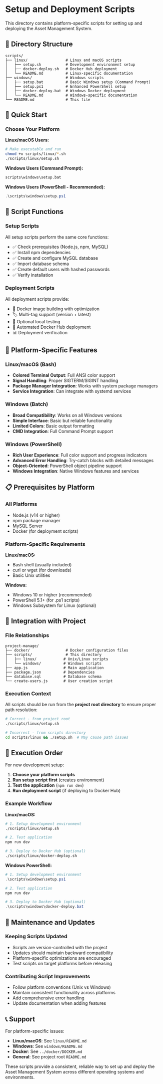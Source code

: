 # Setup and Deployment Scripts

This directory contains platform-specific scripts for setting up and deploying the Asset Management System.

## 📁 Directory Structure

```
scripts/
├── linux/                 # Linux and macOS scripts
│   ├── setup.sh           # Development environment setup
│   ├── docker-deploy.sh   # Docker Hub deployment
│   └── README.md          # Linux-specific documentation
├── windows/               # Windows scripts
│   ├── setup.bat          # Basic Windows setup (Command Prompt)
│   ├── setup.ps1          # Enhanced PowerShell setup
│   ├── docker-deploy.bat  # Windows Docker deployment
│   └── README.md          # Windows-specific documentation
└── README.md              # This file
```

## 🚀 Quick Start

### Choose Your Platform

**Linux/macOS Users:**
```bash
# Make executable and run
chmod +x scripts/linux/*.sh
./scripts/linux/setup.sh
```

**Windows Users (Command Prompt):**
```cmd
scripts\windows\setup.bat
```

**Windows Users (PowerShell - Recommended):**
```powershell
.\scripts\windows\setup.ps1
```

## 🔧 Script Functions

### Setup Scripts
All setup scripts perform the same core functions:
- ✅ Check prerequisites (Node.js, npm, MySQL)
- ✅ Install npm dependencies
- ✅ Create and configure MySQL database
- ✅ Import database schema
- ✅ Create default users with hashed passwords
- ✅ Verify installation

### Deployment Scripts
All deployment scripts provide:
- 🐳 Docker image building with optimization
- 🏷️ Multi-tag support (version + latest)
- 🧪 Optional local testing
- 🚀 Automated Docker Hub deployment
- 📊 Deployment verification

## 🎯 Platform-Specific Features

### Linux/macOS (Bash)
- **Colored Terminal Output**: Full ANSI color support
- **Signal Handling**: Proper SIGTERM/SIGINT handling
- **Package Manager Integration**: Works with system package managers
- **Service Integration**: Can integrate with systemd services

### Windows (Batch)
- **Broad Compatibility**: Works on all Windows versions
- **Simple Interface**: Basic but reliable functionality
- **Limited Colors**: Basic output formatting
- **CMD Integration**: Full Command Prompt support

### Windows (PowerShell)
- **Rich User Experience**: Full color support and progress indicators
- **Advanced Error Handling**: Try-catch blocks with detailed messages
- **Object-Oriented**: PowerShell object pipeline support
- **Windows Integration**: Native Windows features and services

## 📋 Prerequisites by Platform

### All Platforms
- Node.js (v14 or higher)
- npm package manager
- MySQL Server
- Docker (for deployment scripts)

### Platform-Specific Requirements

**Linux/macOS:**
- Bash shell (usually included)
- curl or wget (for downloads)
- Basic Unix utilities

**Windows:**
- Windows 10 or higher (recommended)
- PowerShell 5.1+ (for .ps1 scripts)
- Windows Subsystem for Linux (optional)

## 🔗 Integration with Project

### File Relationships
```
project-manage/
├── docker/                # Docker configuration files
├── scripts/               # This directory
│   ├── linux/            # Unix/Linux scripts
│   └── windows/          # Windows scripts
├── app.js                # Main application
├── package.json          # Dependencies
├── database.sql          # Database schema
└── create-users.js       # User creation script
```

### Execution Context
All scripts should be run from the **project root directory** to ensure proper path resolution:

```bash
# Correct - from project root
./scripts/linux/setup.sh

# Incorrect - from scripts directory
cd scripts/linux && ./setup.sh  # May cause path issues
```

## 🚦 Execution Order

For new development setup:
1. **Choose your platform scripts**
2. **Run setup script first** (creates environment)
3. **Test the application** (`npm run dev`)
4. **Run deployment script** (if deploying to Docker Hub)

### Example Workflow

**Linux/macOS:**
```bash
# 1. Setup development environment
./scripts/linux/setup.sh

# 2. Test application
npm run dev

# 3. Deploy to Docker Hub (optional)
./scripts/linux/docker-deploy.sh
```

**Windows PowerShell:**
```powershell
# 1. Setup development environment
.\scripts\windows\setup.ps1

# 2. Test application
npm run dev

# 3. Deploy to Docker Hub (optional)
.\scripts\windows\docker-deploy.bat
```

## 🔄 Maintenance and Updates

### Keeping Scripts Updated
- Scripts are version-controlled with the project
- Updates should maintain backward compatibility
- Platform-specific optimizations are encouraged
- Test scripts on target platforms before releasing

### Contributing Script Improvements
- Follow platform conventions (Unix vs Windows)
- Maintain consistent functionality across platforms
- Add comprehensive error handling
- Update documentation when adding features

## 📞 Support

For platform-specific issues:
- **Linux/macOS**: See `linux/README.md`
- **Windows**: See `windows/README.md`
- **Docker**: See `../docker/DOCKER.md`
- **General**: See project root `README.md`

These scripts provide a consistent, reliable way to set up and deploy the Asset Management System across different operating systems and environments.
